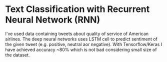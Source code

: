# Text Classification with Recurrent Neural Network (RNN)
I've used data containing tweets about quality of service of American airlines. The deep neural networks uses LSTM cell to predict sentiment of the given tweet (e.g. positive, neutral aor negative). With Tensorflow/Keras I have achieved accuracy ~80% which is not bad considering small size of the dataset.
